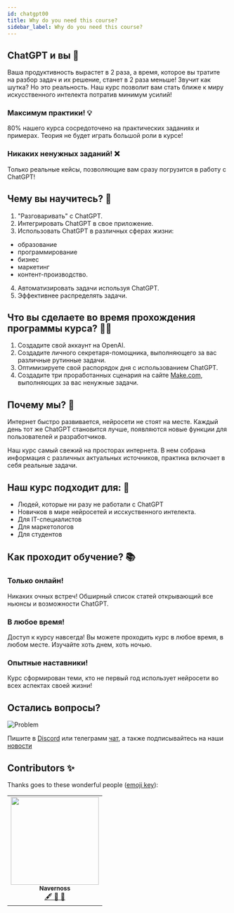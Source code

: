 ```yaml
---
id: chatgpt00
title: Why do you need this course?
sidebar_label: Why do you need this course?
---
```


## ChatGPT и вы 🤖

Ваша продуктивность вырастет в 2 раза, а время, которое вы тратите на разбор задач и их решение, станет в 2 раза меньше! Звучит как шутка? Но это реальность. Наш курс позволит вам стать ближе к миру искусственного интелекта потратив минимум усилий!

### Максимум практики! 💡

80% нашего курса сосредоточено на практических заданиях и примерах. Теория не будет играть большой роли в курсе! 

### Никаких ненужных заданий! ❌

Только реальные кейсы, позволяющие вам сразу погрузится в работу с ChatGPT!


## Чему вы научитесь? 🧐

1. "Разговаривать" с ChatGPT.
2. Интегрировать ChatGPT в свое приложение.
3. Использовать ChatGPT в различных сферах жизни: 
- образование
- программирование
- бизнес
- маркетинг
- контент-производство.
4. Автоматизировать задачи используя ChatGPT. 
5. Эффективнее распределять задачи.

## Что вы сделаете во время прохождения программы курса? 👨‍💻

1. Создадите свой аккаунт на OpenAI.
2. Создадите личного секретаря-помощника, выполняющего за вас различные рутинные задачи. 
3. Оптимизируете свой распорядок дня с использованием ChatGPT. 
4. Создадите три проработанных сценария на сайте [Make.com](https://make.com), выполняющих за вас ненужные задачи.


## Почему мы? 🚀

Интернет быстро развивается, нейросети не стоят на месте. Каждый день тот же ChatGPT становится лучше, появляются новые функции для пользователей и разработчиков. 

Наш курс самый свежий на просторах интернета. В нем собрана информация с различных актуальных источников, практика включает в себя реальные задачи. 

## Наш курс подходит для: 🎯

- Людей, которые ни разу не работали с ChatGPT
- Новичков в мире нейросетей и исскуственного интелекта.
- Для IT-специалистов
- Для маркетологов
- Для студентов

## Как проходит обучение? 📚

### Только онлайн!

Никаких очных встреч! Обширный список статей открывающий все ньюнсы и возможности ChatGPT. 

### В любое время!

Доступ к курсу навсегда! Вы можете проходить курс в любое время, в любом месте. Изучайте хоть днем, хоть ночью. 

### Опытные наставники!

Курс сформирован теми, кто не первый год использует нейросети во всех аспектах своей жизни!

## Остались вопросы?

![Problem](https://media.giphy.com/media/xTiTnGeUsWOEwsGoG4/giphy.gif)

Пишите в [Discord](https://discord.gg/6GDAfXn) или телеграмм [чат](https://t.me/jscampapp), а также подписывайтесь на наши [новости](https://t.me/javascriptapp)

<!-- ![JavaScript Camp](/img/bandlink.png) -->

## Contributors ✨

Thanks goes to these wonderful people ([emoji key](https://allcontributors.org/docs/en/emoji-key)):

<!-- ALL-CONTRIBUTORS-LIST:START - Do not remove or modify this section -->
<!-- prettier-ignore-start -->
<!-- markdownlint-disable -->
<table>
  <tr>
    <td align="center"><a href="https://github.com/Navernoss"><img src="https://avatars0.githubusercontent.com/u/75784137?v=4?s=200" width="200px;" alt=""/><br /><sub><b>Navernoss</b></sub></a><br /><a href="#content-Navernoss" title="Content">🖋 🐛 🎨 </a></td>
  </tr>
</table>










